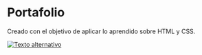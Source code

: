 # Portafolio
Creado con el objetivo de aplicar lo aprendido sobre HTML y CSS. 

[![Texto alternativo](https://i.postimg.cc/qRzrkX48/977shots-so.webp)](https://startling-mermaid-1d73e9.netlify.app/)


